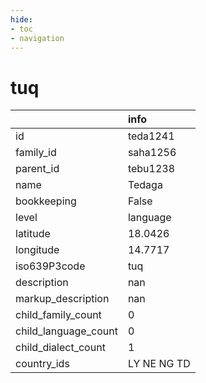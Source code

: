 ```yaml
---
hide:
- toc
- navigation
---
```

# tuq
|                      | info        |
|:---------------------|:------------|
| id                   | teda1241    |
| family_id            | saha1256    |
| parent_id            | tebu1238    |
| name                 | Tedaga      |
| bookkeeping          | False       |
| level                | language    |
| latitude             | 18.0426     |
| longitude            | 14.7717     |
| iso639P3code         | tuq         |
| description          | nan         |
| markup_description   | nan         |
| child_family_count   | 0           |
| child_language_count | 0           |
| child_dialect_count  | 1           |
| country_ids          | LY NE NG TD |